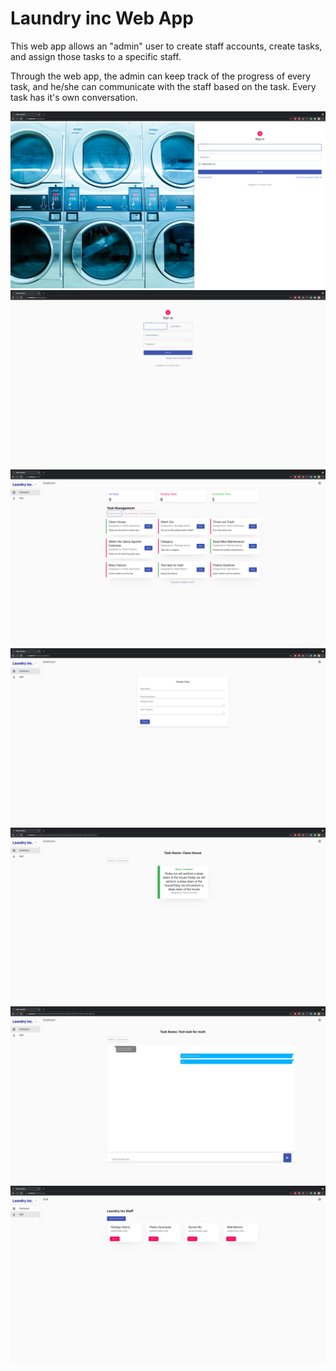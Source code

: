 # Laundry inc Web App

This web app allows an "admin" user to create staff accounts, create tasks, and assign those tasks to a specific staff.

Through the web app, the admin can keep track of the progress of every task, and he/she can communicate with the staff based on the task. Every task has it's own conversation.

![Login](assets/login.png "Optional Title")
![SignUp](assets/signup.png "Optional Title")
![Home](assets/home.png "Optional Title")
![create](assets/createTask.png "Optional Title")
![Detail](assets/taskDetail.png "Optional Title")
![Conversation](assets/taskConversation.png "Optional Title")
![Staff](assets/staff.png "Optional Title")

